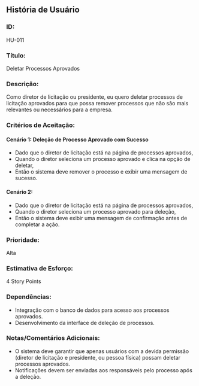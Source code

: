## **História de Usuário**
### **ID:**
HU-011

### **Título:**
Deletar Processos Aprovados

### **Descrição:**
Como diretor de licitação ou presidente, eu quero deletar processos de licitação aprovados para que possa remover processos que não são mais relevantes ou necessários para a empresa.

### **Critérios de Aceitação:**
#### **Cenário 1:**  Deleção de Processo Aprovado com Sucesso
- Dado que o diretor de licitação está na página de processos aprovados,
- Quando o diretor seleciona um processo aprovado e clica na opção de deletar,
- Então o sistema deve remover o processo e exibir uma mensagem de sucesso.

#### **Cenário 2:** 
- Dado que o diretor de licitação está na página de processos aprovados,
- Quando o diretor seleciona um processo aprovado para deleção,
- Então o sistema deve exibir uma mensagem de confirmação antes de completar a ação.


### Prioridade:
Alta

### Estimativa de Esforço:
4 Story Points

### Dependências:
- Integração com o banco de dados para acesso aos processos aprovados.
- Desenvolvimento da interface de deleção de processos.

### Notas/Comentários Adicionais:
- O sistema deve garantir que apenas usuários com a devida permissão (diretor de licitação e presidente, ou pessoa física) possam deletar processos aprovados.
- Notificações devem ser enviadas aos responsáveis pelo processo após a deleção.